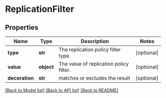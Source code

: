 # ReplicationFilter

## Properties
Name | Type | Description | Notes
------------ | ------------- | ------------- | -------------
**type** | **str** | The replication policy filter type. | [optional] 
**value** | **object** | The value of replication policy filter. | [optional] 
**decoration** | **str** | matches or excludes the result | [optional] 

[[Back to Model list]](../README.md#documentation-for-models) [[Back to API list]](../README.md#documentation-for-api-endpoints) [[Back to README]](../README.md)



